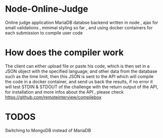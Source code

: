 # Node-Online-Judge
Online judge application MariaDB databse backend written in node , ajax for small validations , minimal styling so far , and using docker containers for each submission to compile user code
# How does the compiler work 
The client can either upload file or paste his code, which is then set in a JSON object with the specified language, and other data from the database such as the time limit, then this JSON is sent to the API which will compile the code in a docker container, and send us back the results, if no error it will test STDIN & STDOUT of the challenge with the return output of the API,
for installation and more infos about the API , please check https://github.com/remoteinterview/compilebox

# TODOS 
Switching to MongoDB instead of MariaDB
